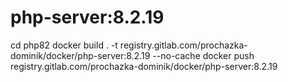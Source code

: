 # php-server:8.2.19
cd php82
docker build . -t registry.gitlab.com/prochazka-dominik/docker/php-server:8.2.19 --no-cache
docker push registry.gitlab.com/prochazka-dominik/docker/php-server:8.2.19
